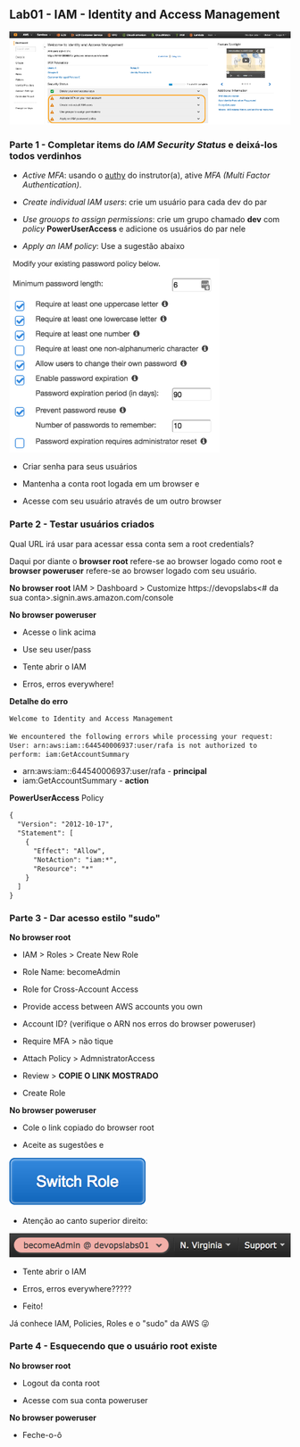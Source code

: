 ## Lab01 - **IAM - Identity and Access Management**
![iam](../imagens/iam.png)

### Parte 1 - Completar items do _IAM Security Status_ e deixá-los todos verdinhos
* _Active MFA_: usando o [authy](https://www.authy.com) do instrutor(a), ative _MFA (Multi Factor Authentication)_.

* _Create individual IAM users_: crie um usuário para cada dev do par

* _Use grouops to assign permissions_: crie um grupo chamado **dev** com _policy_ **PowerUserAccess** e adicione os usuários do par nele

* _Apply an IAM policy_: Use a sugestão abaixo

![iam password policy](../imagens/iam_password_policy.png)

* Criar senha para seus usuários

* Mantenha a conta root logada em um browser e

* Acesse com seu usuário através de um outro browser

### Parte 2 - Testar usuários criados
Qual URL irá usar para acessar essa conta sem a root credentials?

Daqui por diante o **browser root** refere-se ao browser logado como root e **browser poweruser** refere-se ao browser logado com seu usuário.

**No browser root**
IAM > Dashboard > Customize
https://devopslabs<# da sua conta>.signin.aws.amazon.com/console

**No browser poweruser**

* Acesse o link acima

* Use seu user/pass

* Tente abrir o IAM

* Erros, erros everywhere!

**Detalhe do erro**
```
Welcome to Identity and Access Management

We encountered the following errors while processing your request:
User: arn:aws:iam::644540006937:user/rafa is not authorized to perform: iam:GetAccountSummary
```

* arn:aws:iam::644540006937:user/rafa - **principal**
* iam:GetAccountSummary - **action**

**PowerUserAccess** Policy
```
{
  "Version": "2012-10-17",
  "Statement": [
    {
      "Effect": "Allow",
      "NotAction": "iam:*",
      "Resource": "*"
    }
  ]
}
```

### Parte 3 - Dar acesso estilo "sudo"
**No browser root**
* IAM > Roles > Create New Role

* Role Name: becomeAdmin

* Role for Cross-Account Access

* Provide access between AWS accounts you own

* Account ID? (verifique o ARN nos erros do browser poweruser)

* Require MFA > não tique

* Attach Policy > AdmnistratorAccess

* Review > **COPIE O LINK MOSTRADO**

* Create Role

**No browser poweruser**

* Cole o link copiado do browser root

* Aceite as sugestões e

![Switch Role](../imagens/iam_switch_role.png)

* Atenção ao canto superior direito:

![Role Label](../imagens/iam_role_label.png)

* Tente abrir o IAM

* Erros, erros everywhere?????

* Feito!

Já conhece IAM, Policies, Roles e o "sudo" da AWS 😜

### Parte 4 - Esquecendo que o usuário root existe
**No browser root**

* Logout da conta root

* Acesse com sua conta poweruser

**No browser poweruser**

* Feche-o-ô
